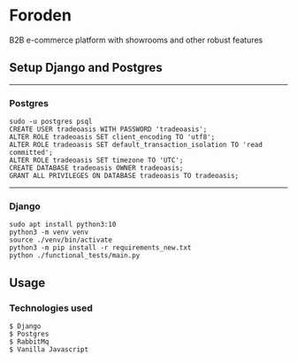 # Foroden
B2B e-commerce platform with showrooms and other robust features


## Setup Django and Postgres
-----------------------------------------
### Postgres
```
sudo -u postgres psql
CREATE USER tradeoasis WITH PASSWORD 'tradeoasis';
ALTER ROLE tradeoasis SET client_encoding TO 'utf8';
ALTER ROLE tradeoasis SET default_transaction_isolation TO 'read committed';
ALTER ROLE tradeoasis SET timezone TO 'UTC';
CREATE DATABASE tradeoasis OWNER tradeoasis;
GRANT ALL PRIVILEGES ON DATABASE tradeoasis TO tradeoasis;
```

-----------------------------------------
### Django
```
sudo apt install python3:10
python3 -m venv venv
source ./venv/bin/activate
python3 -m pip install -r requirements_new.txt
python ./functional_tests/main.py
```

## Usage

### Technologies used
```
$ Django
$ Postgres
$ RabbitMq
$ Vanilla Javascript
```
